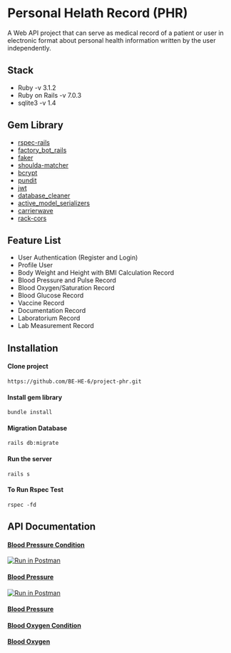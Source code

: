 # Personal Helath Record (PHR)

A Web API project that can serve as medical record of a patient or user in electronic format about personal health information written by the user independently.

## Stack

- Ruby -v 3.1.2
- Ruby on Rails -v 7.0.3
- sqlite3 -v 1.4

## Gem Library

- [rspec-rails](https://github.com/rspec/rspec-rails)
- [factory_bot_rails](https://github.com/thoughtbot/factory_bot_rails)
- [faker](https://github.com/faker-ruby/faker)
- [shoulda-matcher](https://github.com/thoughtbot/shoulda-matchers)
- [bcrypt](https://github.com/bcrypt-ruby/bcrypt-ruby)
- [pundit](https://github.com/RailsApps/rails-devise-pundit)
- [jwt](https://github.com/jwt/ruby-jwt)
- [database_cleaner](https://github.com/DatabaseCleaner/database_cleaner)
- [active_model_serializers](https://github.com/symfony/serializer)
- [carrierwave](https://github.com/carrierwaveuploader/carrierwave)
- [rack-cors](https://github.com/cyu/rack-cors)

## Feature List

- User Authentication (Register and Login)
- Profile User
- Body Weight and Height with BMI Calculation Record
- Blood Pressure and Pulse Record
- Blood Oxygen/Saturation Record
- Blood Glucose Record
- Vaccine Record
- Documentation Record
- Laboratorium Record
- Lab Measurement Record

## Installation

#### Clone project

```
https://github.com/BE-HE-6/project-phr.git
```

#### Install gem library

```
bundle install
```

#### Migration Database

```
rails db:migrate
```

#### Run the server

```
rails s
```

#### To Run Rspec Test

```
rspec -fd
```

## API Documentation

#### [Blood Pressure Condition](./docs/FT-5/BloodPressureCondition.md)

[![Run in Postman](https://run.pstmn.io/button.svg)](https://documenter.getpostman.com/view/18486227/UzJETz9e)

#### [Blood Pressure](./docs/FT-5/BloodPressureCondition.md)

[![Run in Postman](https://run.pstmn.io/button.svg)](https://documenter.getpostman.com/view/18486227/UzJETz9e)

<!-- [![Run in Postman](https://run.pstmn.io/button.svg)](https://documenter.getpostman.com/view/18486227/UzJETz9e) -->

#### [Blood Pressure](./docs/FT-5/BloodPressureCondition.md)

#### [Blood Oxygen Condition](./docs/FT-6/BloodOxygenCondition.md)

#### [Blood Oxygen](./docs/FT-6/BloodOxygen.md)

<!-- [![Run in Postman](https://run.pstmn.io/button.svg)](https://documenter.getpostman.com/view/5427578/UyrAEbpK) -->
